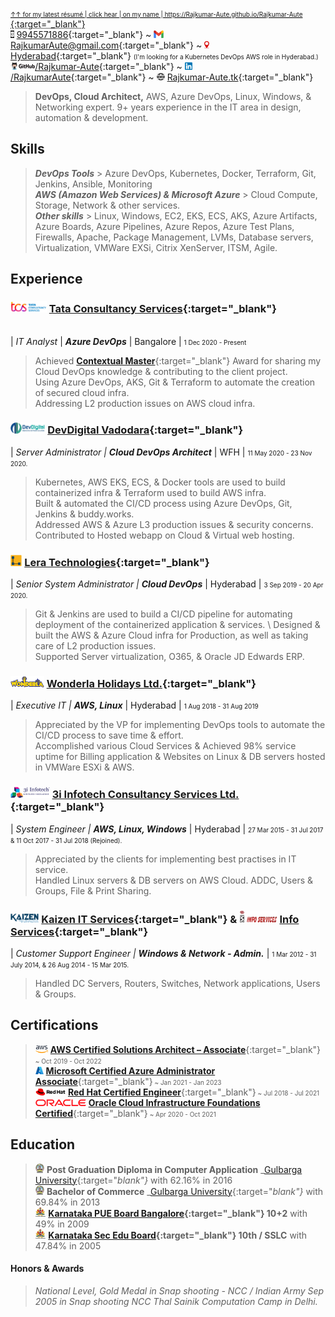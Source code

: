 <abbr title="click here for the most recent résumé. For more details on the specific area, click on the below hyperlinks.">[<font size="1">&uarr;&uarr; for my latest résumé | click hear | on my name | https://Rajkumar-Aute.github.io/Rajkumar-Aute </font>](https://Rajkumar-Aute.github.io/Rajkumar-Aute/){:target="_blank"}</abbr>
\
<img width="" height="12" src="./image/call.png"> [9945571886](https://wa.me/+919945571886){:target="_blank"} ~
<img width="" height="12" src="./image/gmail.png"> [RajkumarAute@gmail.com](mailto:RajkumarAute@gmail.com){:target="_blank"} ~
<img width="" height="12" src="./image/location.jpg"> [Hyderabad](https://en.wikipedia.org/wiki/Hyderabad){:target="_blank"} <font size="0">(I'm looking for a Kubernetes DevOps AWS role in Hyderabad.)</font>
\
<img width="" height="12" src="./image/github.png">[/Rajkumar-Aute](https://github.com/Rajkumar-Aute){:target="_blank"} ~ <img width="" height="12" src="./image/linkedin.png">[/RajkumarAute](https://www.linkedin.com/in/RajkumarAute/){:target="_blank"} ~ <img width="" height="12" src="./image/www.png"> [Rajkumar-Aute.tk](http://rajkumar-aute.tk){:target="_blank"}
<!--- ~ <img width="" height="12" src="./image/blog.png">[/RajkumarAute](https://rajkumaraute.blogspot.com/){:target="_blank"}
-->

> **DevOps, Cloud Architect,** AWS, Azure DevOps, Linux, Windows, & Networking expert. 9+ years experience in the IT area in design, automation & development. 


## Skills
> ***DevOps Tools*** > Azure DevOps, Kubernetes, Docker, Terraform, Git, Jenkins, Ansible, Monitoring
\
***AWS (Amazon Web Services) & Microsoft Azure*** > Cloud Compute, Storage, Network & other services. 
\
***Other skills*** > Linux, Windows, EC2, EKS, ECS, AKS, Azure Artifacts, Azure Boards, Azure Pipelines, Azure Repos, Azure Test Plans, Firewalls, Apache, Package Management, LVMs, Database servers, Virtualization, VMWare EXSi, Citrix XenServer, ITSM, Agile.


## Experience
### <img width="" height="18" src="./image/tcs.png"> [Tata Consultancy Services](http://www.tcs.com){:target="_blank"}
\
| _IT Analyst_ | _**Azure DevOps**_ | Bangalore | <font size="1">1 Dec 2020 - Present</font>
> Achieved [__Contextual Master__](https://www.tcs.com/tcs-way/contextual-knowledge-mastery-tcs-client-growth){:target="_blank"} Award for sharing my Cloud DevOps knowledge & contributing to the client project.
\
Using Azure DevOps, AKS, Git & Terraform to automate the creation of secured cloud infra.
\
Addressing L2 production issues on AWS cloud infra.

### <img width="" height="18" src="./image/devdigital.jpg"> [DevDigital Vadodara](http://www.devdigital.com){:target="_blank"}
| _Server Administrator | **Cloud DevOps Architect**_ | WFH | <font size="1">11 May 2020 - 23 Nov 2020.</font>
> Kubernetes, AWS EKS, ECS, & Docker tools are used to build containerized infra & Terraform used to build AWS infra.
\
Built & automated the CI/CD process using Azure DevOps, Git, Jenkins & buddy.works.
\
Addressed AWS & Azure L3 production issues & security concerns. 
\
Contributed to Hosted webapp on Cloud & Virtual web hosting.

### <img width="" height="18" src="./image/lera.png"> [Lera Technologies](http://www.lera.us){:target="_blank"}
| _Senior System Administrator | **Cloud DevOps**_ | Hyderabad | <font size="1">3 Sep 2019 - 20 Apr 2020.</font>
> Git & Jenkins are used to build a CI/CD pipeline for automating deployment of the containerized application & services. 
\ 
Designed & built the AWS & Azure Cloud infra for Production, as well as taking care of L2 production issues.
\
Supported Server virtualization, O365, & Oracle JD Edwards ERP.

### <img width="" height="18" src="./image/wla.png"> [Wonderla Holidays Ltd.](http://www.wonderla.com){:target="_blank"} 
| _Executive IT | **AWS, Linux**_ | Hyderabad | <font size="1">1 Aug 2018 - 31 Aug 2019</font>
> Appreciated by the VP for implementing DevOps tools to automate the CI/CD process to save time & effort.
\
Accomplished various Cloud Services & Achieved 98% service uptime for Billing application & Websites on Linux & DB servers hosted in VMWare ESXi & AWS. 

### <img width="" height="18" src="./image/3i.png"> [3i Infotech Consultancy Services Ltd.](http://www.3i-infotech.com){:target="_blank"}
| _System Engineer | **AWS, Linux, Windows**_ |  Hyderabad | <font size="1">27 Mar 2015 - 31 Jul 2017 & 11 Oct 2017 - 31 Jul 2018 (Rejoined).</font>
> Appreciated by the clients for implementing best practises in IT service.
\
Handled Linux servers & DB servers on AWS Cloud. ADDC, Users & Groups, File & Print Sharing. 

### <img width="" height="15" src="./image/kaizen.png"> [Kaizen IT Services](https://www.linkedin.com/company/kaizen-it-services-pvt.-ltd./){:target="_blank"} & <img width="" height="20" src="./image/infoservice.jpg"> [Info Services](http://ibmesp.com){:target="_blank"}
| _Customer Support Engineer | **Windows & Network - Admin.**_ | <font size="1">1 Mar 2012 - 31 July 2014, & 26 Aug 2014 - 15 Mar 2015.</font> <font size="1"> </font>
> Handled DC Servers, Routers, Switches, Network applications, Users & Groups. 


## Certifications
> <img width="" height="12" src="./image/aws.png"> [**AWS Certified Solutions Architect – Associate**](https://www.credly.com/badges/950ba75b-a8e7-4439-836f-d376c0427560?source=linked_in_profile){:target="_blank"}<font size="1"> ~ Oct 2019 - Oct 2022</font>
\
<img width="" height="12" src="./image/azure.jpg"> [**Microsoft Certified Azure Administrator Associate**](https://www.credly.com/badges/0ca6c8a7-e631-4a79-8270-bc94404d1705?source=linked_in_profile){:target="_blank"}<font size="1"> ~ Jan 2021 - Jan 2023</font>
\
<img width="" height="12" src="./image/redhat.png"> [**Red Hat Certified Engineer**](https://rhtapps.redhat.com/verify?certId=180-084-022){:target="_blank"}<font size="1"> ~ Jul 2018 - Jul 2021</font>
\
<img width="" height="11" src="./image/oracle.png"> [**Oracle Cloud Infrastructure Foundations Certified**](https://www.credly.com/badges/93d0e186-5352-44bb-9d57-8400d5dd14aa?source=linked_in_profile){:target="_blank"}<font size="1"> ~ Apr 2020 - Oct 2021</font>


## Education
> <img width="" height="15" src="./image/gug.jpg"> **Post Graduation Diploma in Computer Application** _[Gulbarga University](https://www.gug.ac.in/){:target="_blank"}_ with 62.16% in 2016
\
<img width="" height="15" src="./image/gug.jpg"> **Bachelor of Commerce** _[Gulbarga University](https://www.gug.ac.in/){:target="_blank"}_ with 69.84% in 2013
\
<img width="" height="15" src="./image/kar.png"> **[Karnataka PUE Board Bangalore](http://pue.kar.nic.in/){:target="_blank"} 10+2** with 49% in 2009
\
<img width="" height="15" src="./image/kar.png"> **[Karnataka Sec Edu Board](https://sslc.karnataka.gov.in/){:target="_blank"} 10th / SSLC** with 47.84% in 2005


#### Honors & Awards
> _National Level, Gold Medal in Snap shooting - NCC / Indian Army Sep 2005 in Snap shooting NCC Thal Sainik Computation Camp in Delhi._